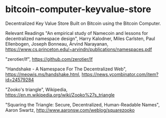 # bitcoin-computer-keyvalue-store

Decentralized Key Value Store
Built on Bitcoin using the Bitcoin Computer.

Relevant Readings
"An empirical study of Namecoin and lessons for decentralized namespace design", Harry Kalodner, Miles Carlsten, Paul Ellenbogen, Joseph Bonneau, Arvind Narayanan, https://www.cs.princeton.edu/~arvindn/publications/namespaces.pdf

"zerotier/lf", https://github.com/zerotier/lf

"Handshake - A Namespace For The Decentralized Web", https://meowis.ms/handshake.html, https://news.ycombinator.com/item?id=24579284

"Zooko's triangle", Wikipedia, https://en.m.wikipedia.org/wiki/Zooko%27s_triangle

"Squaring the Triangle: Secure, Decentralized, Human-Readable Names", Aaron Swartz, http://www.aaronsw.com/weblog/squarezooko
